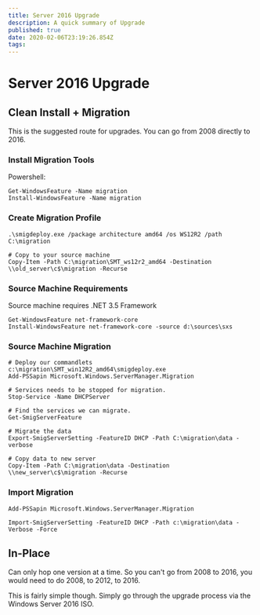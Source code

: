 ```yaml
---
title: Server 2016 Upgrade
description: A quick summary of Upgrade
published: true
date: 2020-02-06T23:19:26.854Z
tags: 
---
```


# Server 2016 Upgrade

## Clean Install + Migration

This is the suggested route for upgrades. You can go from 2008 directly to 2016.


### Install Migration Tools

Powershell:

```
Get-WindowsFeature -Name migration
Install-WindowsFeature -Name migration
```

### Create Migration Profile

```
.\smigdeploy.exe /package architecture amd64 /os WS12R2 /path C:\migration

# Copy to your source machine
Copy-Item -Path C:\migration\SMT_ws12r2_amd64 -Destination \\old_server\c$\migration -Recurse

```

### Source Machine Requirements

Source machine requires .NET 3.5 Framework

```
Get-WindowsFeature net-framework-core
Install-WindowsFeature net-framework-core -source d:\sources\sxs
```

### Source Machine Migration

```
# Deploy our commandlets
c:\migration\SMT_win12R2_amd64\smigdeploy.exe
Add-PSSapin Microsoft.Windows.ServerManager.Migration

# Services needs to be stopped for migration.
Stop-Service -Name DHCPServer

# Find the services we can migrate.
Get-SmigServerFeature

# Migrate the data
Export-SmigServerSetting -FeatureID DHCP -Path C:\migration\data -verbose

# Copy data to new server
Copy-Item -Path C:\migration\data -Destination \\new_server\c$\migration -Recurse
```

### Import Migration

```
Add-PSSapin Microsoft.Windows.ServerManager.Migration

Import-SmigServerSetting -FeatureID DHCP -Path c:\migration\data -Verbose -Force
```

## In-Place

Can only hop one version at a time. So you can't go from 2008 to 2016, you would need to do 2008, to 2012, to 2016.

This is fairly simple though. Simply go through the upgrade process via the Windows Server 2016 ISO. 
